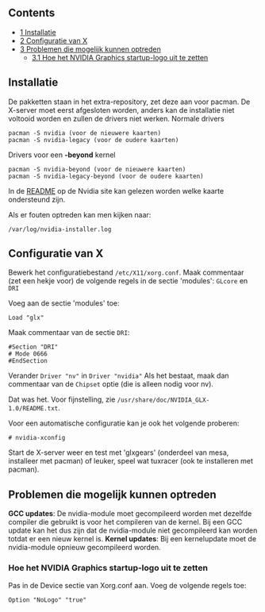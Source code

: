 ## Contents

*   [1 Installatie](#Installatie)
*   [2 Configuratie van X](#Configuratie_van_X)
*   [3 Problemen die mogelijk kunnen optreden](#Problemen_die_mogelijk_kunnen_optreden)
    *   [3.1 Hoe het NVIDIA Graphics startup-logo uit te zetten](#Hoe_het_NVIDIA_Graphics_startup-logo_uit_te_zetten)

## Installatie

De pakketten staan in het extra-repository, zet deze aan voor pacman. De X-server moet eerst afgesloten worden, anders kan de installatie niet voltooid worden en zullen de drivers niet werken. Normale drivers

```
pacman -S nvidia (voor de nieuwere kaarten)
pacman -S nvidia-legacy (voor de oudere kaarten)

```

Drivers voor een **-beyond** kernel

```
pacman -S nvidia-beyond (voor de nieuwere kaarten)
pacman -S nvidia-legacy-beyond (voor de oudere kaarten)

```

In de [README](http://download.nvidia.com/XFree86/Linux-x86/1.0-8762/README/appendix-a.html) op de Nvidia site kan gelezen worden welke kaarte ondersteund zijn.

Als er fouten optreden kan men kijken naar:

```
/var/log/nvidia-installer.log

```

## Configuratie van X

Bewerk het configuratiebestand `/etc/X11/xorg.conf`. Maak commentaar (zet een hekje voor) de volgende regels in de sectie 'modules': `GLcore` en `DRI`

Voeg aan de sectie 'modules' toe:

```
Load "glx"

```

Maak commentaar van de sectie `DRI`:

```
#Section "DRI"
# Mode 0666
#EndSection

```

Verander `Driver "nv"` in `Driver "nvidia"` Als het bestaat, maak dan commentaar van de `Chipset` optie (die is alleen nodig voor nv).

Dat was het. Voor fijnstelling, zie `/usr/share/doc/NVIDIA_GLX-1.0/README.txt`.

Voor een automatische configuratie kan je ook het volgende proberen:

```
# nvidia-xconfig

```

Start de X-server weer en test met 'glxgears' (onderdeel van mesa, installeer met pacman) of leuker, speel wat tuxracer (ook te installeren met pacman).

## Problemen die mogelijk kunnen optreden

**GCC updates**: De nvidia-module moet gecompileerd worden met dezelfde compiler die gebruikt is voor het compileren van de kernel. Bij een GCC update kan het dus zijn dat de nvidia-module niet gecompileerd kan worden totdat er een nieuw kernel is.
**Kernel updates**: Bij een kernelupdate moet de nvidia-module opnieuw gecompileerd worden.

### Hoe het NVIDIA Graphics startup-logo uit te zetten

Pas in de Device sectie van Xorg.conf aan. Voeg de volgende regels toe:

```
Option "NoLogo" "true"

```